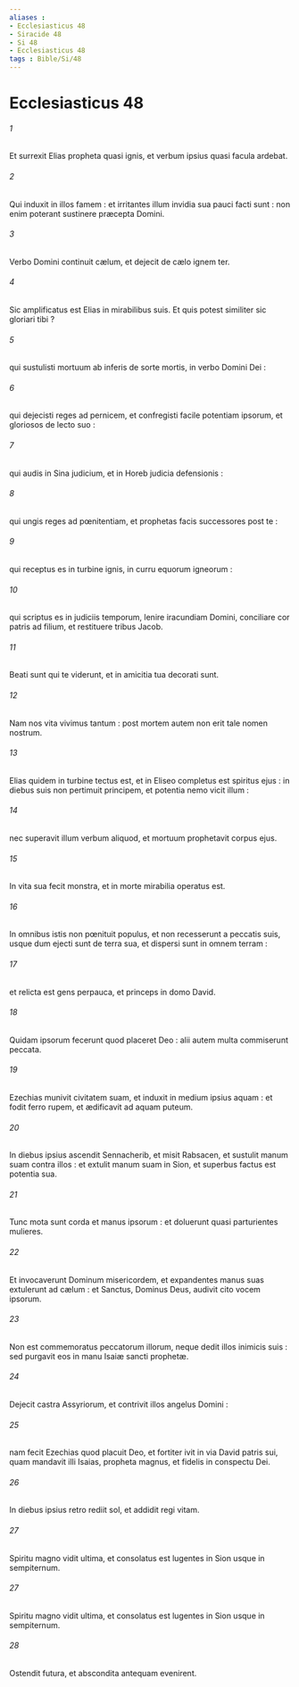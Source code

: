 ```yaml
---
aliases : 
- Ecclesiasticus 48
- Siracide 48
- Si 48
- Ecclesiasticus 48
tags : Bible/Si/48
---
```


# Ecclesiasticus 48

###### 1
Et surrexit Elias propheta quasi ignis, et verbum ipsius quasi facula ardebat.
###### 2
Qui induxit in illos famem : et irritantes illum invidia sua pauci facti sunt : non enim poterant sustinere præcepta Domini.
###### 3
Verbo Domini continuit cælum, et dejecit de cælo ignem ter.
###### 4
Sic amplificatus est Elias in mirabilibus suis. Et quis potest similiter sic gloriari tibi ?
###### 5
qui sustulisti mortuum ab inferis de sorte mortis, in verbo Domini Dei :
###### 6
qui dejecisti reges ad pernicem, et confregisti facile potentiam ipsorum, et gloriosos de lecto suo :
###### 7
qui audis in Sina judicium, et in Horeb judicia defensionis :
###### 8
qui ungis reges ad pœnitentiam, et prophetas facis successores post te :
###### 9
qui receptus es in turbine ignis, in curru equorum igneorum :
###### 10
qui scriptus es in judiciis temporum, lenire iracundiam Domini, conciliare cor patris ad filium, et restituere tribus Jacob.
###### 11
Beati sunt qui te viderunt, et in amicitia tua decorati sunt.
###### 12
Nam nos vita vivimus tantum : post mortem autem non erit tale nomen nostrum.
###### 13
Elias quidem in turbine tectus est, et in Eliseo completus est spiritus ejus : in diebus suis non pertimuit principem, et potentia nemo vicit illum :
###### 14
nec superavit illum verbum aliquod, et mortuum prophetavit corpus ejus.
###### 15
In vita sua fecit monstra, et in morte mirabilia operatus est.
###### 16
In omnibus istis non pœnituit populus, et non recesserunt a peccatis suis, usque dum ejecti sunt de terra sua, et dispersi sunt in omnem terram :
###### 17
et relicta est gens perpauca, et princeps in domo David.
###### 18
Quidam ipsorum fecerunt quod placeret Deo : alii autem multa commiserunt peccata.
###### 19
Ezechias munivit civitatem suam, et induxit in medium ipsius aquam : et fodit ferro rupem, et ædificavit ad aquam puteum.
###### 20
In diebus ipsius ascendit Sennacherib, et misit Rabsacen, et sustulit manum suam contra illos : et extulit manum suam in Sion, et superbus factus est potentia sua.
###### 21
Tunc mota sunt corda et manus ipsorum : et doluerunt quasi parturientes mulieres.
###### 22
Et invocaverunt Dominum misericordem, et expandentes manus suas extulerunt ad cælum : et Sanctus, Dominus Deus, audivit cito vocem ipsorum.
###### 23
Non est commemoratus peccatorum illorum, neque dedit illos inimicis suis : sed purgavit eos in manu Isaiæ sancti prophetæ.
###### 24
Dejecit castra Assyriorum, et contrivit illos angelus Domini :
###### 25
nam fecit Ezechias quod placuit Deo, et fortiter ivit in via David patris sui, quam mandavit illi Isaias, propheta magnus, et fidelis in conspectu Dei.
###### 26
In diebus ipsius retro rediit sol, et addidit regi vitam.
###### 27
Spiritu magno vidit ultima, et consolatus est lugentes in Sion usque in sempiternum.
###### 27
Spiritu magno vidit ultima, et consolatus est lugentes in Sion usque in sempiternum.
###### 28
Ostendit futura, et abscondita antequam evenirent.
